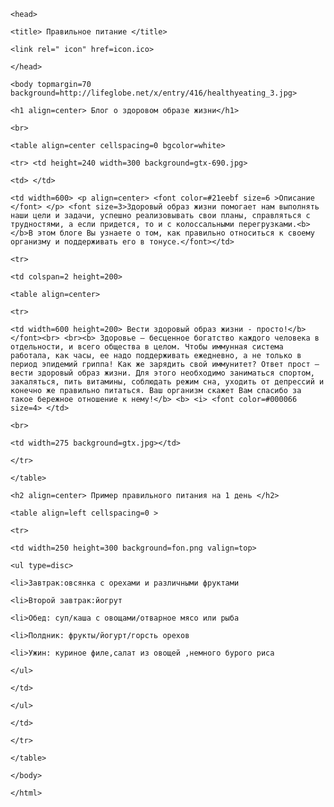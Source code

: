 <html>

    <head>

    <title> Правильное питание </title>

    <link rel=" icon" href=icon.ico>

    </head>

    <body topmargin=70 background=http://lifeglobe.net/x/entry/416/healthyeating_3.jpg>

    <h1 align=center> Блог о здоровом образе жизни</h1>

    <br>

    <table align=center cellspacing=0 bgcolor=white>

    <tr> <td height=240 width=300 background=gtx-690.jpg>

    <td> </td>

    <td width=600> <p align=center> <font color=#21eebf size=6 >Описание </font> </p> <font size=3>Здоровый образ жизни помогает нам выполнять наши цели и задачи, успешно реализовывать свои планы, справляться с трудностями, а если придется, то и с колоссальными перегрузками.<b></b>В этом блоге Вы узнаете о том, как правильно относиться к своему организму и поддерживать его в тонусе.</font></td>

    <tr>

    <td colspan=2 height=200>

    <table align=center>

    <tr>

    <td width=600 height=200> Вести здоровый образ жизни - просто!</b></font><br> <br><b> Здоровье — бесценное богатство каждого человека в отдельности, и всего общества в целом. Чтобы иммунная система работала, как часы, ее надо поддерживать ежедневно, а не только в период эпидемий гриппа! Как же зарядить свой иммунитет? Ответ прост — вести здоровый образ жизни. Для этого необходимо заниматься спортом, закаляться, пить витамины, соблюдать режим сна, уходить от депрессий и конечно же правильно питаться. Ваш организм скажет Вам спасибо за такое бережное отношение к нему!</b> <b> <i> <font color=#000066 size=4> </td>

    <br>

    <td width=275 background=gtx.jpg></td>

    </tr>

    </table>

    <h2 align=center> Пример правильного питания на 1 день </h2>

    <table align=left cellspacing=0 >

    <tr>

    <td width=250 height=300 background=fon.png valign=top>

    <ul type=disc>

    <li>Завтрак:овсянка c орехами и различными фруктами

    <li>Второй завтрак:йогрут

    <li>Обед: суп/каша с овощами/отварное мясо или рыба

    <li>Полдник: фрукты/йогурт/горсть орехов

    <li>Ужин: куриное филе,салат из овощей ,немного бурого риса

    </ul>

    </td>

    </ul>

    </td>

    </tr>

    </table>

    </body>

    </html>
